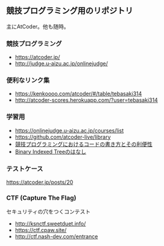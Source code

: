 ## 競技プログラミング用のリポジトリ

主にAtCoder。他も随時。

### 競技プログラミング

* https://atcoder.jp/
* http://judge.u-aizu.ac.jp/onlinejudge/


### 便利なリンク集

* https://kenkoooo.com/atcoder/#/table/tebasaki314
* http://atcoder-scores.herokuapp.com/?user=tebasaki314

### 学習用

* https://onlinejudge.u-aizu.ac.jp/courses/list
* https://github.com/atcoder-live/library
* [競技プログラミングにおけるコードの書き方とその利便性](https://www.slideshare.net/Roadagain/ss-71620380)
* [Binary Indexed Treeのはなし](http://hos.ac/slides/20140319_bit.pdf)

### テストケース

https://atcoder.jp/posts/20

### CTF (Capture The Flag)

セキュリティの穴をつくコンテスト

* http://ksnctf.sweetduet.info/
* https://ctf.cpaw.site/
* http://ctf.nash-dev.com/entrance
